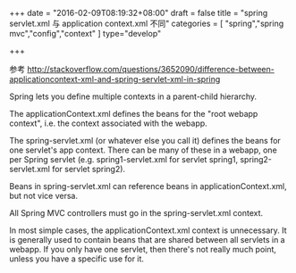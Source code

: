 +++
date = "2016-02-09T08:19:32+08:00"
draft = false
title = "spring servlet.xml 与 application context.xml 不同"
categories = [ "spring","spring mvc","config","context" ]
type="develop"

+++

参考 http://stackoverflow.com/questions/3652090/difference-between-applicationcontext-xml-and-spring-servlet-xml-in-spring

Spring lets you define multiple contexts in a parent-child hierarchy.

The applicationContext.xml defines the beans for the "root webapp context", i.e. the context associated with the webapp.

The spring-servlet.xml (or whatever else you call it) defines the beans for one servlet's app context. There can be many of these in a webapp, one per Spring servlet (e.g. spring1-servlet.xml for servlet spring1, spring2-servlet.xml for servlet spring2).

Beans in spring-servlet.xml can reference beans in applicationContext.xml, but not vice versa.

All Spring MVC controllers must go in the spring-servlet.xml context.

In most simple cases, the applicationContext.xml context is unnecessary. It is generally used to contain beans that are shared between all servlets in a webapp. If you only have one servlet, then there's not really much point, unless you have a specific use for it.
